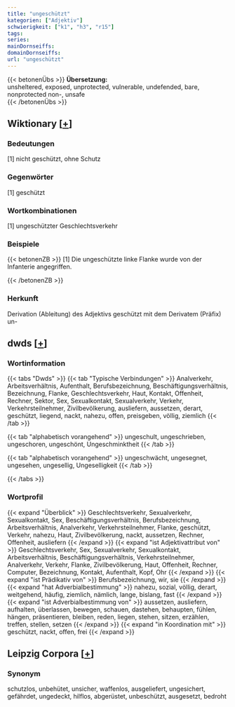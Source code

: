 ```yaml
---
title: "ungeschützt"
kategorien: ["Adjektiv"]
schwierigkeit: ["k1", "h3", "r15"]
tags:
series:
mainDornseiffs:
domainDornseiffs:
url: "ungeschützt"
---
```


{{< betonenÜbs >}}
**Übersetzung:**  
unsheltered, exposed, unprotected, vulnerable, undefended, bare, nonprotected non-, unsafe  
{{< /betonenÜbs >}}

## Wiktionary [[+](https://de.wiktionary.org/wiki/ungeschützt)]

### Bedeutungen
[1] nicht geschützt, ohne Schutz  

### Gegenwörter
[1] geschützt  

### Wortkombinationen
[1] ungeschützter Geschlechtsverkehr  

### Beispiele
{{< betonenZB >}}
[1] Die ungeschützte linke Flanke wurde von der Infanterie angegriffen.  

{{< /betonenZB >}}
### Herkunft
Derivation (Ableitung) des Adjektivs geschützt mit dem Derivatem (Präfix) un-  



## dwds [[+](https://www.dwds.de/wb/ungeschützt)]

### Wortinformation
{{< tabs "Dwds" >}}
{{< tab "Typische Verbindungen" >}}
Analverkehr, Arbeitsverhältnis, Aufenthalt, Berufsbezeichnung, Beschäftigungsverhältnis, Bezeichnung, Flanke, Geschlechtsverkehr, Haut, Kontakt, Offenheit, Rechner, Sektor, Sex, Sexualkontakt, Sexualverkehr, Verkehr, Verkehrsteilnehmer, Zivilbevölkerung, ausliefern, aussetzen, derart, geschützt, liegend, nackt, nahezu, offen, preisgeben, völlig, ziemlich
{{< /tab >}}

{{< tab "alphabetisch vorangehend" >}}
ungeschult, ungeschrieben, ungeschoren, ungeschönt, Ungeschminktheit
{{< /tab >}}

{{< tab "alphabetisch vorangehend" >}}
ungeschwächt, ungesegnet, ungesehen, ungesellig, Ungeselligkeit
{{< /tab >}}

{{< /tabs >}}

### Wortprofil
{{< expand "Überblick" >}} Geschlechtsverkehr, Sexualverkehr, Sexualkontakt, Sex, Beschäftigungsverhältnis, Berufsbezeichnung, Arbeitsverhältnis, Analverkehr, Verkehrsteilnehmer, Flanke, geschützt, Verkehr, nahezu, Haut, Zivilbevölkerung, nackt, aussetzen, Rechner, Offenheit, ausliefern {{< /expand >}}
{{< expand "ist Adjektivattribut von" >}} Geschlechtsverkehr, Sex, Sexualverkehr, Sexualkontakt, Arbeitsverhältnis, Beschäftigungsverhältnis, Verkehrsteilnehmer, Analverkehr, Verkehr, Flanke, Zivilbevölkerung, Haut, Offenheit, Rechner, Computer, Bezeichnung, Kontakt, Aufenthalt, Kopf, Ohr {{< /expand >}}
{{< expand "ist Prädikativ von" >}} Berufsbezeichnung, wir, sie {{< /expand >}}
{{< expand "hat Adverbialbestimmung" >}} nahezu, sozial, völlig, derart, weitgehend, häufig, ziemlich, nämlich, lange, bislang, fast {{< /expand >}}
{{< expand "ist Adverbialbestimmung von" >}} aussetzen, ausliefern, aufhalten, überlassen, bewegen, schauen, dastehen, behaupten, fühlen, hängen, präsentieren, bleiben, reden, liegen, stehen, sitzen, erzählen, treffen, stellen, setzen {{< /expand >}}
{{< expand "in Koordination mit" >}} geschützt, nackt, offen, frei {{< /expand >}}

## Leipzig Corpora [[+](https://corpora.uni-leipzig.de/en/res?word=ungeschützt&corpusId=deu_newscrawl-public_2018)]


### Synonym
schutzlos, unbehütet, unsicher, waffenlos, ausgeliefert, ungesichert, gefährdet, ungedeckt, hilflos, abgerüstet, unbeschützt, ausgesetzt, bedroht

